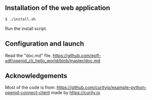 ## Installation of the web application
```bash
$ ./install.sh
```
Run the install script.

## Configuration and launch
Read the "doc.md" file.
https://github.com/epfl-sdf/openid_cli_hello_world/blob/master/doc.md


## Acknowledgements
Most of the code is from: https://github.com/curityio/example-python-openid-connect-client made by https://curity.io
